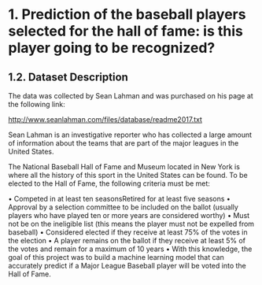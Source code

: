 # 1. Prediction of the baseball players selected for the hall of fame: is this player going to be recognized?

## 1.2. Dataset Description

The data was collected by Sean Lahman and was purchased on his page at the following link:

http://www.seanlahman.com/files/database/readme2017.txt

Sean Lahman is an investigative reporter who has collected a large amount of information about the teams that are part of the major leagues in the United States.

The National Baseball Hall of Fame and Museum located in New York is where all the history of this sport in the United States can be found. To be elected to the Hall of Fame, the following criteria must be met:

•	Competed in at least ten seasonsRetired for at least five seasons
•	Approval by a selection committee to be included on the ballot (usually players who have played ten or more years are considered worthy)
•	Must not be on the ineligible list (this means the player must not be expelled from baseball)
•	Considered elected if they receive at least 75% of the votes in the election
•	A player remains on the ballot if they receive at least 5% of the votes and remain for a maximum of 10 years
•	With this knowledge, the goal of this project was to build a machine learning model that can accurately predict if a Major League Baseball player will be voted into the Hall of Fame.
